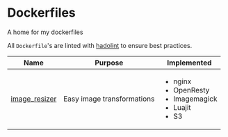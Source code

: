 # Dockerfiles
A home for my dockerfiles

All `Dockerfile`'s are linted with [hadolint](https://github.com/lukasmartinelli/hadolint) to ensure best practices.

| Name | Purpose | Implemented |
| ---- | ------- | ----------- |
| [image_resizer](./image_resizer) | Easy image transformations | <ul><li>nginx</li><li>OpenResty</li><li>Imagemagick</li><li>Luajit</li><li>S3</li></ul> |
